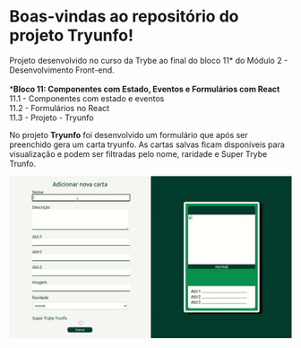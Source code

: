 # Boas-vindas ao repositório do projeto Tryunfo!

Projeto desenvolvido no curso da Trybe ao final do bloco 11* do Módulo 2 - Desenvolvimento Front-end.<br><br>
*<strong>Bloco 11: Componentes com Estado, Eventos e Formulários com React</strong><br>
 11.1 - Componentes com estado e eventos<br>
 11.2 - Formulários no React<br>
 11.3 - Projeto - Tryunfo<br>
 
 No projeto <strong>Tryunfo</strong> foi desenvolvido um formulário que após ser preenchido gera um carta tryunfo. As cartas salvas ficam disponíveis para visualização e podem ser filtradas pelo nome, raridade e Super Trybe Trunfo.<br>
 
 ![tryunfo](Tryunfo.gif)
